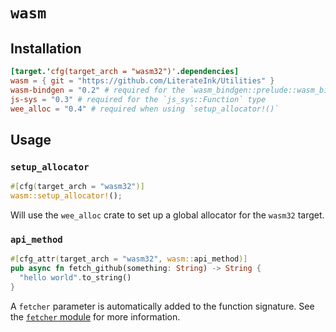 # `wasm`

## Installation

```toml
[target.'cfg(target_arch = "wasm32")'.dependencies]
wasm = { git = "https://github.com/LiterateInk/Utilities" }
wasm-bindgen = "0.2" # required for the `wasm_bindgen::prelude::wasm_bindgen` macro
js-sys = "0.3" # required for the `js_sys::Function` type
wee_alloc = "0.4" # required when using `setup_allocator!()`
```

## Usage

### `setup_allocator`

```rust
#[cfg(target_arch = "wasm32")]
wasm::setup_allocator!();
```

Will use the `wee_alloc` crate to set up a global allocator for the `wasm32` target.

### `api_method`

```rust
#[cfg_attr(target_arch = "wasm32", wasm::api_method)]
pub async fn fetch_github(something: String) -> String {
  "hello world".to_string()
}
```

A `fetcher` parameter is automatically added to the function signature.
See the [`fetcher` module](../fetcher) for more information.
